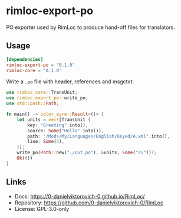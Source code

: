 # rimloc-export-po

PO exporter used by RimLoc to produce hand-off files for translators.

## Usage

```toml
[dependencies]
rimloc-export-po = "0.1.0"
rimloc-core = "0.1.0"
```

Write a `.po` file with header, references and msgctxt:

```rust
use rimloc_core::TransUnit;
use rimloc_export_po::write_po;
use std::path::Path;

fn main() -> color_eyre::Result<()> {
    let units = vec![TransUnit {
        key: "Greeting".into(),
        source: Some("Hello".into()),
        path: "/Mods/My/Languages/English/Keyed/A.xml".into(),
        line: Some(3),
    }];
    write_po(Path::new("./out.po"), &units, Some("ru"))?;
    Ok(())
}
```

## Links

- Docs: https://0-danielviktorovich-0.github.io/RimLoc/
- Repository: https://github.com/0-danielviktorovich-0/RimLoc
- License: GPL-3.0-only

